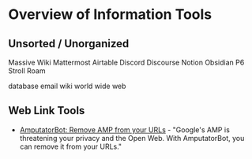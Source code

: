 # Overview of Information Tools

## Unsorted / Unorganized

Massive Wiki
Mattermost
Airtable
Discord
Discourse
Notion
Obsidian
P6
Stroll
Roam

database
email
wiki
world wide web

## Web Link Tools

- [AmputatorBot: Remove AMP from your URLs](https://www.amputatorbot.com/ "AmputatorBot: Remove AMP from your URLs") - "Google's AMP is threatening your privacy and the Open Web. With AmputatorBot, you can remove it from your URLs."